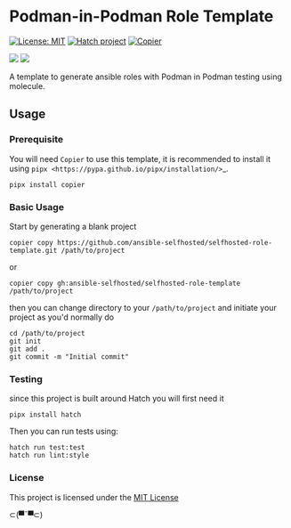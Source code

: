 # Podman-in-Podman Role Template

[![License: MIT](https://img.shields.io/badge/License-MIT-yellow.svg)](LICENSE)
[![Hatch project](https://img.shields.io/badge/%F0%9F%A5%9A-Hatch-4051b5.svg)](https://github.com/pypa/hatch)
[![Copier](https://img.shields.io/endpoint?url=https://raw.githubusercontent.com/copier-org/copier/master/img/badge/badge-grayscale-inverted-border.json)](https://github.com/copier-org/copier)

![](https://github.com/ansible-selfhosted/selfhosted-role-template/actions/workflows/test.yaml/badge.svg)
![](https://github.com/ansible-selfhosted/selfhosted-role-template/actions/workflows/test-template.yaml/badge.svg)

A template to generate ansible roles with Podman in Podman testing using molecule.

## Usage

### Prerequisite

You will need ``Copier`` to use this template, it is recommended to install it using `pipx <https://pypa.github.io/pipx/installation/>`_.

``` shell
pipx install copier
```

### Basic Usage

Start by generating a blank project

``` shell
copier copy https://github.com/ansible-selfhosted/selfhosted-role-template.git /path/to/project
```

or 

``` shell
copier copy gh:ansible-selfhosted/selfhosted-role-template /path/to/project
```

then you can change directory to your ``/path/to/project`` and initiate your project as
you'd normally do

``` shell
cd /path/to/project
git init
git add .
git commit -m "Initial commit"
```

### Testing

since this project is built around Hatch you will first need it

``` shell
pipx install hatch
```


Then you can run tests using:


``` shell
hatch run test:test
hatch run lint:style
```

### License

This project is licensed under the [MIT License](LICENSE)


⊂(▀¯▀⊂)
